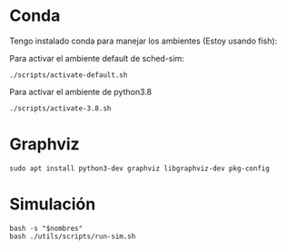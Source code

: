 # Conda

Tengo instalado conda para manejar los ambientes (Estoy usando fish):

Para activar el ambiente default de sched-sim:

```
./scripts/activate-default.sh
```

Para activar el ambiente de python3.8

```
./scripts/activate-3.8.sh
```

# Graphviz

```
sudo apt install python3-dev graphviz libgraphviz-dev pkg-config
```

# Simulación

```
bash -s "$nombres"
bash ./utils/scripts/run-sim.sh
```
